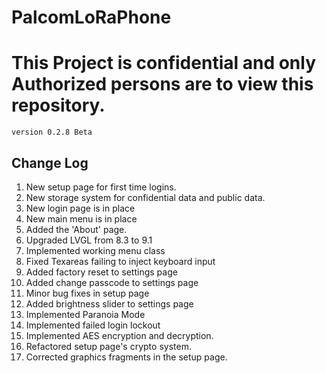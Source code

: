 # PalcomLoRaPhone
<h1><b>This Project is confidential and only Authorized persons are to view this repository.</b></h1>
<code>version 0.2.8 Beta</code>

<h2>Change Log</h2>
<ol>
<li>New setup page for first time logins.</li>
<li>New storage system for confidential data and public data.</li>
<li>New login page is in place</li>
<li>New main menu is in place</li>
<li>Added the 'About' page.</li>
<li>Upgraded LVGL from 8.3 to 9.1</li>
<li>Implemented working menu class</li>
<li>Fixed Texareas failing to inject keyboard input</li>
<li>Added factory reset to settings page</li>
<li>Added change passcode to settings page</li>
<li>Minor bug fixes in setup page</li>
<li>Added brightness slider to settings page</li>
<li>Implemented Paranoia Mode</li>
<li>Implemented failed login lockout</li>
<li>Implemented AES encryption and decryption.</li>
<li>Refactored setup page's crypto system.</li>
<li>Corrected graphics fragments in the setup page.</li>
</ol>
